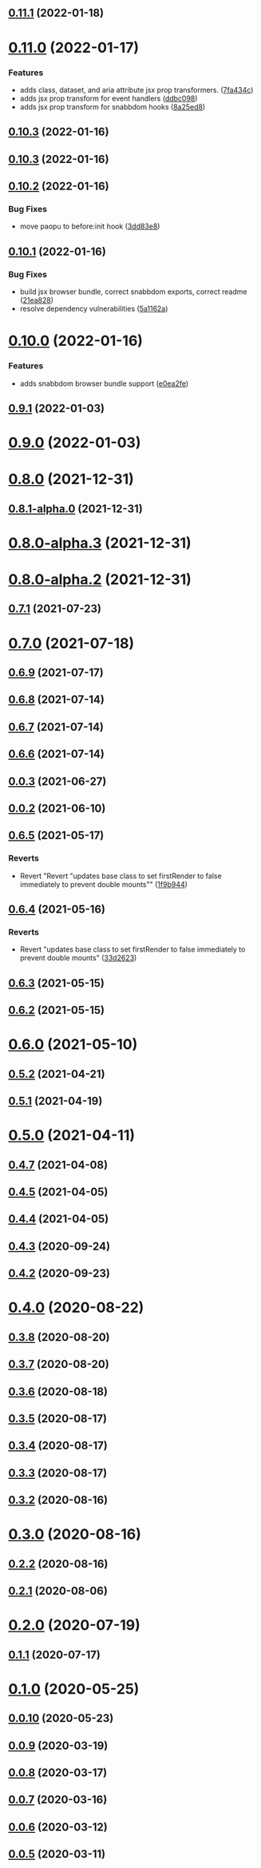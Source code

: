 ## [0.11.1](https://github.com/geotrev/rotom/compare/v0.11.0...v0.11.1) (2022-01-18)

# [0.11.0](https://github.com/geotrev/rotom/compare/v0.10.3...v0.11.0) (2022-01-17)


### Features

* adds class, dataset, and aria attribute jsx prop transformers. ([7fa434c](https://github.com/geotrev/rotom/commit/7fa434ca58e844524acc0363e286de14136ea093))
* adds jsx prop transform for event handlers ([ddbc098](https://github.com/geotrev/rotom/commit/ddbc098ffa768b28efe2495a306450878f3cf41e))
* adds jsx prop transform for snabbdom hooks ([8a25ed8](https://github.com/geotrev/rotom/commit/8a25ed8a73822972ffd20823ad4df7fc73f20ad9))

## [0.10.3](https://github.com/geotrev/rotom/compare/v0.10.3...v0.10.3) (2022-01-16)

## [0.10.3](https://github.com/geotrev/rotom/compare/v0.10.2...v0.10.3) (2022-01-16)

## [0.10.2](https://github.com/geotrev/rotom/compare/v0.10.1...v0.10.2) (2022-01-16)


### Bug Fixes

* move paopu to before:init hook ([3dd83e8](https://github.com/geotrev/rotom/commit/3dd83e8cff6f618c5fe73166208c5416ab1cdc45))

## [0.10.1](https://github.com/geotrev/rotom/compare/v0.10.0...v0.10.1) (2022-01-16)


### Bug Fixes

* build jsx browser bundle, correct snabbdom exports, correct readme ([21ea828](https://github.com/geotrev/rotom/commit/21ea828e8a3a1518a8ee13338c21f3ccee9565d8))
* resolve dependency vulnerabilities ([5a1162a](https://github.com/geotrev/rotom/commit/5a1162a036e7d263e0787df0c28008af13719c02))

# [0.10.0](https://github.com/geotrev/rotom/compare/v0.9.1...v0.10.0) (2022-01-16)


### Features

* adds snabbdom browser bundle support ([e0ea2fe](https://github.com/geotrev/rotom/commit/e0ea2fecfd673366bcd6489b75d6d3eb15fc93da))



## [0.9.1](https://github.com/geotrev/rotom/compare/v0.9.1...v0.10.0) (2022-01-03)



# [0.9.0](https://github.com/geotrev/rotom/compare/v0.9.1...v0.10.0) (2022-01-03)



# [0.8.0](https://github.com/geotrev/rotom/compare/v0.9.1...v0.10.0) (2021-12-31)



## [0.8.1-alpha.0](https://github.com/geotrev/rotom/compare/v0.9.1...v0.10.0) (2021-12-31)



# [0.8.0-alpha.3](https://github.com/geotrev/rotom/compare/v0.9.1...v0.10.0) (2021-12-31)



# [0.8.0-alpha.2](https://github.com/geotrev/rotom/compare/v0.9.1...v0.10.0) (2021-12-31)



## [0.7.1](https://github.com/geotrev/rotom/compare/v0.9.1...v0.10.0) (2021-07-23)



# [0.7.0](https://github.com/geotrev/rotom/compare/v0.9.1...v0.10.0) (2021-07-18)



## [0.6.9](https://github.com/geotrev/rotom/compare/v0.9.1...v0.10.0) (2021-07-17)



## [0.6.8](https://github.com/geotrev/rotom/compare/v0.9.1...v0.10.0) (2021-07-14)



## [0.6.7](https://github.com/geotrev/rotom/compare/v0.9.1...v0.10.0) (2021-07-14)



## [0.6.6](https://github.com/geotrev/rotom/compare/v0.9.1...v0.10.0) (2021-07-14)



## [0.0.3](https://github.com/geotrev/rotom/compare/v0.9.1...v0.10.0) (2021-06-27)



## [0.0.2](https://github.com/geotrev/rotom/compare/v0.9.1...v0.10.0) (2021-06-10)



## [0.6.5](https://github.com/geotrev/rotom/compare/v0.9.1...v0.10.0) (2021-05-17)


### Reverts

* Revert "Revert "updates base class to set firstRender to false immediately to prevent double mounts"" ([1f9b944](https://github.com/geotrev/rotom/commit/1f9b944d4a8df61476513c294acbcbc471196dd8))



## [0.6.4](https://github.com/geotrev/rotom/compare/v0.9.1...v0.10.0) (2021-05-16)


### Reverts

* Revert "updates base class to set firstRender to false immediately to prevent double mounts" ([33d2623](https://github.com/geotrev/rotom/commit/33d2623c2637ea160d0a10dbabc09754d3679fba))



## [0.6.3](https://github.com/geotrev/rotom/compare/v0.9.1...v0.10.0) (2021-05-15)



## [0.6.2](https://github.com/geotrev/rotom/compare/v0.9.1...v0.10.0) (2021-05-15)



# [0.6.0](https://github.com/geotrev/rotom/compare/v0.9.1...v0.10.0) (2021-05-10)



## [0.5.2](https://github.com/geotrev/rotom/compare/v0.9.1...v0.10.0) (2021-04-21)



## [0.5.1](https://github.com/geotrev/rotom/compare/v0.9.1...v0.10.0) (2021-04-19)



# [0.5.0](https://github.com/geotrev/rotom/compare/v0.9.1...v0.10.0) (2021-04-11)



## [0.4.7](https://github.com/geotrev/rotom/compare/v0.9.1...v0.10.0) (2021-04-08)



## [0.4.5](https://github.com/geotrev/rotom/compare/v0.9.1...v0.10.0) (2021-04-05)



## [0.4.4](https://github.com/geotrev/rotom/compare/v0.9.1...v0.10.0) (2021-04-05)



## [0.4.3](https://github.com/geotrev/rotom/compare/v0.9.1...v0.10.0) (2020-09-24)



## [0.4.2](https://github.com/geotrev/rotom/compare/v0.9.1...v0.10.0) (2020-09-23)



# [0.4.0](https://github.com/geotrev/rotom/compare/v0.9.1...v0.10.0) (2020-08-22)



## [0.3.8](https://github.com/geotrev/rotom/compare/v0.9.1...v0.10.0) (2020-08-20)



## [0.3.7](https://github.com/geotrev/rotom/compare/v0.9.1...v0.10.0) (2020-08-20)



## [0.3.6](https://github.com/geotrev/rotom/compare/v0.9.1...v0.10.0) (2020-08-18)



## [0.3.5](https://github.com/geotrev/rotom/compare/v0.9.1...v0.10.0) (2020-08-17)



## [0.3.4](https://github.com/geotrev/rotom/compare/v0.9.1...v0.10.0) (2020-08-17)



## [0.3.3](https://github.com/geotrev/rotom/compare/v0.9.1...v0.10.0) (2020-08-17)



## [0.3.2](https://github.com/geotrev/rotom/compare/v0.9.1...v0.10.0) (2020-08-16)



# [0.3.0](https://github.com/geotrev/rotom/compare/v0.9.1...v0.10.0) (2020-08-16)



## [0.2.2](https://github.com/geotrev/rotom/compare/v0.9.1...v0.10.0) (2020-08-16)



## [0.2.1](https://github.com/geotrev/rotom/compare/v0.9.1...v0.10.0) (2020-08-06)



# [0.2.0](https://github.com/geotrev/rotom/compare/v0.9.1...v0.10.0) (2020-07-19)



## [0.1.1](https://github.com/geotrev/rotom/compare/v0.9.1...v0.10.0) (2020-07-17)



# [0.1.0](https://github.com/geotrev/rotom/compare/v0.9.1...v0.10.0) (2020-05-25)



## [0.0.10](https://github.com/geotrev/rotom/compare/v0.9.1...v0.10.0) (2020-05-23)



## [0.0.9](https://github.com/geotrev/rotom/compare/v0.9.1...v0.10.0) (2020-03-19)



## [0.0.8](https://github.com/geotrev/rotom/compare/v0.9.1...v0.10.0) (2020-03-17)



## [0.0.7](https://github.com/geotrev/rotom/compare/v0.9.1...v0.10.0) (2020-03-16)



## [0.0.6](https://github.com/geotrev/rotom/compare/v0.9.1...v0.10.0) (2020-03-12)



## [0.0.5](https://github.com/geotrev/rotom/compare/v0.9.1...v0.10.0) (2020-03-11)

